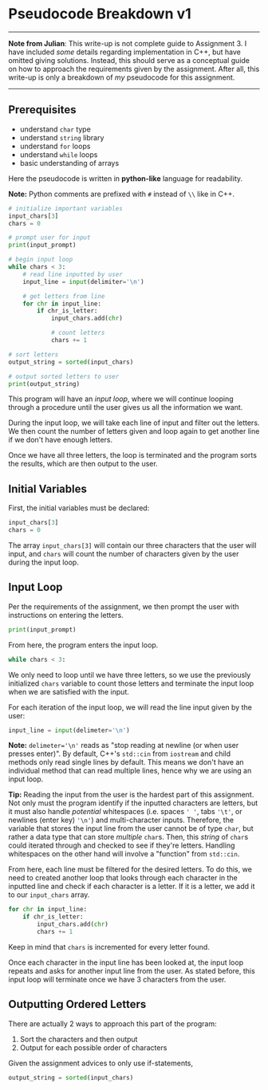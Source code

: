 # Pseudocode Breakdown v1

-----
**Note from Julian**: This write-up is not complete guide to Assignment 3. I have included *some* details regarding implementation in C++, but have omitted giving solutions. Instead, this should serve as a conceptual guide on how to approach the requirements given by the assignment. After all, this write-up is only a breakdown of *my* pseudocode for this assignment.

-----

## Prerequisites

- understand `char` type
- understand `string` library
- understand `for` loops
- understand `while` loops
- basic understanding of arrays

Here the pseudocode is written in **python-like** language for readability.

**Note:** Python comments are prefixed with `#` instead of `\\` like in C++.

```python
# initialize important variables
input_chars[3]
chars = 0

# prompt user for input
print(input_prompt)

# begin input loop
while chars < 3:
    # read line inputted by user
    input_line = input(delimiter='\n')

    # get letters from line
    for chr in input_line:
        if chr_is_letter:
            input_chars.add(chr)

            # count letters
            chars += 1

# sort letters
output_string = sorted(input_chars)

# output sorted letters to user
print(output_string)
```

This program will have an *input loop*, where we will continue looping through a procedure until the user gives us all the information we want.

During the input loop, we will take each line of input and filter out the letters. We then count the number of letters given and loop again to get another line if we don't have enough letters.

Once we have all three letters, the loop is terminated and the program sorts the results, which are then output to the user.

## Initial Variables

First, the initial variables must be declared:
```python
input_chars[3]
chars = 0
```
The array `input_chars[3]` will contain our three characters that the user will input, and `chars` will count the number of characters given by the user during the input loop.

## Input Loop

Per the requirements of the assignment, we then prompt the user with instructions on entering the letters.
```python
print(input_prompt)
```
From here, the program enters the input loop.
```python
while chars < 3:
```
We only need to loop until we have three letters, so we use the previously initialized `chars` variable to count those letters and terminate the input loop when we are satisfied with the input.


For each iteration of the input loop, we will read the line input given by the user:
```python
input_line = input(delimeter='\n')
```
**Note:** `delimeter='\n'` reads as "stop reading at newline (or when user presses enter)". By default, C++'s `std::cin` from `iostream` and child methods only read single lines by default. This means we don't have an individual method that can read multiple lines, hence why we are using an input loop.

**Tip:** Reading the input from the user is the hardest part of this assignment. Not only must the program identify if the inputted characters are letters, but it must also handle *potential* whitespaces (i.e. spaces `' '`, tabs `'\t'`, or newlines (enter key) `'\n'`) and multi-character inputs. Therefore, the variable that stores the input line from the user cannot be of type `char`, but rather a data type that can store *multiple* `char`s. Then, this *string* of `char`s could iterated through and checked to see if they're letters. Handling whitespaces on the other hand will involve a "function" from `std::cin`. <!-- The stream extraction operation `std::cin >> foo` (`foo` is an informal stand-in for any variable) will stop reading the input at any whitespace (i.e. spaces `' '`, tabs `'\t'`, or newlines (enter key) `'\n'`). So, the user input `"a b"` to `std::cin` will -->

From here, each line must be filtered for the desired letters. To do this, we need to created another loop that looks through each character in the inputted line and check if each character is a letter. If it is a letter, we add it to our `input_chars` array.
```python
for chr in input_line:
    if chr_is_letter:
        input_chars.add(chr)
        chars += 1
```
Keep in mind that `chars` is incremented for every letter found.

Once each character in the input line has been looked at, the input loop repeats and asks for another input line from the user. As stated before, this input loop will terminate once we have 3 characters from the user.

## Outputting Ordered Letters

There are actually 2 ways to approach this part of the program:
1. Sort the characters and then output
2. Output for each possible order of characters

Given the assignment advices to only use if-statements,

```python
output_string = sorted(input_chars)
```


